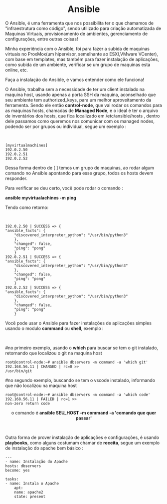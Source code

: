 <h1 align=center>Ansible</h1>

<p>O Ansible, é uma ferramenta que nos possibilita ter o que chamamos de "infraestrutura como código", sendo utilizado para criação automatizada de Maquinas Virtuais, provisionamento de ambientes, gerenciamento de configurações, entre outras coisas!</p>

<p>Minha experiência com o Ansible, foi para fazer a subida de maquinas virtuais no ProxMox(um hipervisor, semelhante ao ESXI,VMware VCenter), com base em templates, mas também para fazer instalação de aplicações, como subida de um ambiente, verificar se um grupo de maquinas esta online, etc.</P>

<p>Faça a instalação do Ansible, e vamos entender como ele funciona!</p>

<p>O Ansible, trabalha sem a necessidade de ter um client instalado na maquina host, usando apenas a porta SSH da maquina, aconselhado que seu ambiente tem authorized_keys, para um melhor aproveitamento da ferramenta. Sendo ele então <b>control-node</b>, que vai rodar os comandos para as maquinas hosts, chamadas de <b>Managed Node</b>, e o ideal é ter o arquivo de inventários dos hosts, que fica localizado em /etc/ansible/hosts , dentro dele passamos como queremos nos comunicar com os managed nodes, podendo ser por grupos ou individual, segue um exemplo :</p><br>

    [myvirtualmachines]
    192.0.2.50
    192.0.2.51
    192.0.2.52

<p>Dessa forma dentro de [ ] temos um grupo de maquinas, ao rodar algum comando no Ansible apontando para esse grupo, todos os hosts devem responder.</p>

<p>Para verificar se deu certo, você pode rodar o comando :</p>
<b>ansible myvirtualachines -m ping</b>
<p>Tendo como retorno:</p><br>

    192.0.2.50 | SUCCESS => {
    "ansible_facts": {
        "discovered_interpreter_python": "/usr/bin/python3"
        },
        "changed": false,
        "ping": "pong"
        }
    192.0.2.51 | SUCCESS => {
    "ansible_facts": {
        "discovered_interpreter_python": "/usr/bin/python3"
        },
        "changed": false,
        "ping": "pong"
        }
    192.0.2.52 | SUCCESS => {
    "ansible_facts": {
        "discovered_interpreter_python": "/usr/bin/python3"
        },
        "changed": false,
        "ping": "pong"
        }

<p>Você pode usar o Ansible para fazer instalações de aplicações simples usando o modulo <b>command</b> ou <b>shell</b>, exemplo :</p><br>

#no primeiro exemplo, usando o <b>which</b> para buscar se tem o git instalado, retornando que localizou o git na maquina host

    root@control-node:~# ansible dbservers -m command -a 'which git'
    192.168.56.11 | CHANGED | rc=0 >>
    /usr/bin/git

#no segundo exemplo, buscando se tem o vscode instalado, informando que não localizou na maquina host

    root@control-node:~# ansible dbservers -m command -a 'which code'
    192.168.56.11 | FAILED | rc=1 >>
    non-zero return code

<p align=center>o comando é <b>ansible SEU_HOST -m command -a 'comando que quer passar'</b></p>

<br>

<p>Outra forma de prover instalação de aplicações e configurações, é usando <b>playbooks</b>, como alguns costumam chamar de <b>receita</b>, segue um exemplo de instalação do apache bem básico :</p>


    ---
    - name: Instalação do Apache
    hosts: dbservers
    become: yes

    tasks:
    - name: Instala o Apache
        apt:
        name: apache2
        state: present
    
